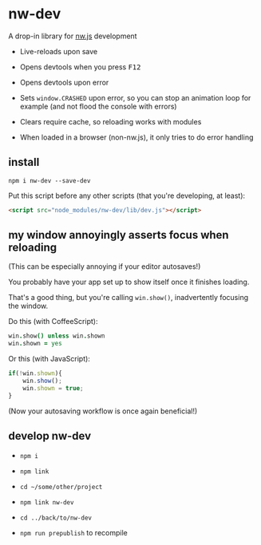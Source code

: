 
# nw-dev

A drop-in library for [nw.js](https://github.com/nwjs/nw.js) development

* Live-reloads upon save

* Opens devtools when you press <kbd>F12</kbd>

* Opens devtools upon error

* Sets `window.CRASHED` upon error,
  so you can stop an animation loop for example
  (and not flood the console with errors)

* Clears require cache,
  so reloading works with modules

* When loaded in a browser (non-nw.js),
  it only tries to do error handling


## install

`npm i nw-dev --save-dev`

Put this script before any other scripts
(that you're developing, at least):

```html
<script src="node_modules/nw-dev/lib/dev.js"></script>
```


## my window annoyingly asserts focus when reloading

(This can be especially annoying if your editor autosaves!)

You probably have your app set up to show itself once it finishes loading.

That's a good thing, but you're calling `win.show()`,
inadvertently focusing the window.

Do this (with CoffeeScript):

```coffee
win.show() unless win.shown
win.shown = yes
```

Or this (with JavaScript):

```js
if(!win.shown){
    win.show();
    win.shown = true;
}
```

(Now your autosaving workflow is once again beneficial!)


## develop nw-dev

* `npm i`

* `npm link`

* `cd ~/some/other/project`

* `npm link nw-dev`

* `cd ../back/to/nw-dev`

* `npm run prepublish` to recompile

